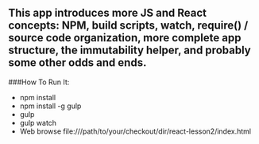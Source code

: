 ## This app introduces more JS and React concepts: NPM, build scripts, watch, require() / source code organization, more complete app structure, the immutability helper, and probably some other odds and ends.

###How To Run It:
* npm install
* npm install -g gulp
* gulp
* gulp watch
* Web browse file:///path/to/your/checkout/dir/react-lesson2/index.html
